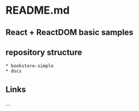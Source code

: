 README.md
=========

## React + ReactDOM basic samples

## repository structure

	* bookstore-simple
	* docs

## Links
...
